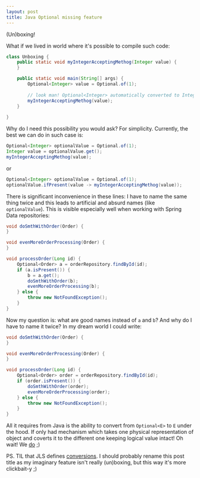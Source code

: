 ```yaml
---
layout: post
title: Java Optional missing feature
---
```


(Un)boxing!

What if we lived in world where it's possible to compile such code:

```java
class Unboxing {
    public static void myIntegerAcceptingMethog(Integer value) {
    }

    public static void main(String[] args) {
        Optional<Integer> value = Optional.of(1);
        
        // look man! Optional<Integer> automatically converted to Integer:
        myIntegerAcceptingMethog(value); 
    }
    
}
```

Why do I need this possibility you would ask? For simplicity. Currently, the best we can do in such case is:

```java
Optional<Integer> optionalValue = Optional.of(1);
Integer value = optionalValue.get();
myIntegerAcceptingMethog(value);
```

or 

```java
Optional<Integer> optionalValue = Optional.of(1);
optionalValue.ifPresent(value -> myIntegerAcceptingMethog(value));
```

There is significant inconvenience in these lines: I have to name the same thing twice and this leads to artificial and absurd names (like `optionalValue`). This is visible especially well when working with Spring Data repositories:

```java
void doSmthWithOrder(Order) {
}

void evenMoreOrderProcessing(Order) {
}

void processOrder(Long id) {
    Optional<Order> a = orderRepository.findById(id);
    if (a.isPresent()) {
        b = a.get();
        doSmthWithOrder(b);
        evenMoreOrderProcessing(b);
    } else {
        throw new NotFoundException();
    }
}
```

Now my question is: what are good names instead of `a` and `b`? And why do I have to name it twice? In my dream world I could write:

```java
void doSmthWithOrder(Order) {
}

void evenMoreOrderProcessing(Order) {
}

void processOrder(Long id) {
    Optional<Order> order = orderRepository.findById(id);
    if (order.isPresent()) {
        doSmthWithOrder(order);
        evenMoreOrderProcessing(order);
    } else {
        throw new NotFoundException();
    }
}
```

All it requires from Java is the ability to convert from `Optional<E>` to `E` under the hood. If only had mechanism which takes one physical representation of object and coverts it to the different one keeping logical value intact! Oh wait! We [do](https://docs.oracle.com/javase/specs/jls/se8/html/jls-5.html#jls-5.1.7) ;)

PS. TIL that JLS defines [conversions](https://docs.oracle.com/javase/specs/jls/se8/html/jls-5.html). I should probably rename this post title as my imaginary feature isn't really (un)boxing, but this way it's more clickbait-y ;)




